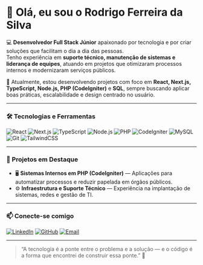 # 👋 Olá, eu sou o Rodrigo Ferreira da Silva  

💻 **Desenvolvedor Full Stack Júnior** apaixonado por tecnologia e por criar soluções que facilitam o dia a dia das pessoas.  
Tenho experiência em **suporte técnico, manutenção de sistemas e liderança de equipes**, atuando em projetos que otimizaram processos internos e modernizaram serviços públicos.

🚀 Atualmente, estou desenvolvendo projetos com foco em **React, Next.js, TypeScript, Node.js, PHP (CodeIgniter)** e **SQL**, sempre buscando aplicar boas práticas, escalabilidade e design centrado no usuário.

---

### 🛠️ Tecnologias e Ferramentas

![React](https://img.shields.io/badge/React-20232A?style=for-the-badge&logo=react&logoColor=61DAFB)
![Next.js](https://img.shields.io/badge/Next.js-000000?style=for-the-badge&logo=nextdotjs&logoColor=white)
![TypeScript](https://img.shields.io/badge/TypeScript-007ACC?style=for-the-badge&logo=typescript&logoColor=white)
![Node.js](https://img.shields.io/badge/Node.js-43853D?style=for-the-badge&logo=node.js&logoColor=white)
![PHP](https://img.shields.io/badge/PHP-777BB4?style=for-the-badge&logo=php&logoColor=white)
![CodeIgniter](https://img.shields.io/badge/CodeIgniter-EF4223?style=for-the-badge&logo=codeigniter&logoColor=white)
![MySQL](https://img.shields.io/badge/MySQL-005C84?style=for-the-badge&logo=mysql&logoColor=white)
![Git](https://img.shields.io/badge/Git-F05033?style=for-the-badge&logo=git&logoColor=white)
![TailwindCSS](https://img.shields.io/badge/TailwindCSS-06B6D4?style=for-the-badge&logo=tailwindcss&logoColor=white)

---

### 📌 Projetos em Destaque

- 🖥️ **Sistemas Internos em PHP (CodeIgniter)** — Aplicações para automatizar processos e reduzir papelada em órgãos públicos.  
- ⚙️ **Infraestrutura e Suporte Técnico** — Experiência na implantação de sistemas, redes e gestão de TI.

---

### 📫 Conecte-se comigo  

[![LinkedIn](https://img.shields.io/badge/LinkedIn-0A66C2?style=for-the-badge&logo=linkedin&logoColor=white)](https://linkedin.com/in/rodrigoferreiradasilva)
[![GitHub](https://img.shields.io/badge/GitHub-181717?style=for-the-badge&logo=github&logoColor=white)](https://github.com/rodrigoferreiradasilva)
[![Email](https://img.shields.io/badge/Email-rodrigoferreiradasilva%40gmail.com-red?style=for-the-badge)](mailto:rodrigoferreiradasilva@gmail.com)

---

> “A tecnologia é a ponte entre o problema e a solução — e o código é a forma que encontrei de construir essa ponte.” 🧩
